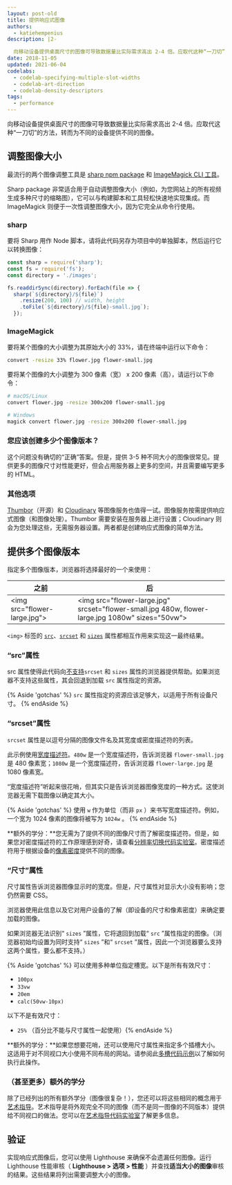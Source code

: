 ```yaml
---
layout: post-old
title: 提供响应式图像
authors:
  - katiehempenius
description: |2-

  向移动设备提供桌面尺寸的图像可导致数据量比实际需求高出 2-4 倍。应取代这种“一刀切”的方法，转而为不同的设备提供不同的图像。
date: 2018-11-05
updated: 2021-06-04
codelabs:
  - codelab-specifying-multiple-slot-widths
  - codelab-art-direction
  - codelab-density-descriptors
tags:
  - performance
---
```


向移动设备提供桌面尺寸的图像可导致数据量比实际需求高出 2-4 倍。应取代这种“一刀切”的方法，转而为不同的设备提供不同的图像。

## 调整图像大小

最流行的两个图像调整工具是 [sharp npm package](https://www.npmjs.com/package/sharp) 和 [ImageMagick CLI 工具](https://www.imagemagick.org/script/index.php)。

Sharp package 非常适合用于自动调整图像大小（例如，为您网站上的所有视频生成多种尺寸的缩略图），它可以与构建脚本和工具轻松快速地实现集成。而 ImageMagick 则便于一次性调整图像大小，因为它完全从命令行使用。

### sharp

要将 Sharp 用作 Node 脚本，请将此代码另存为项目中的单独脚本，然后运行它以转换图像：

```javascript
const sharp = require('sharp');
const fs = require('fs');
const directory = './images';

fs.readdirSync(directory).forEach(file => {
  sharp(`${directory}/${file}`)
    .resize(200, 100) // width, height
    .toFile(`${directory}/${file}-small.jpg`);
  });
```

### ImageMagick

要将某个图像的大小调整为其原始大小的 33%，请在终端中运行以下命令：

```bash
convert -resize 33% flower.jpg flower-small.jpg
```

要将某个图像的大小调整为 300 像素（宽） x 200 像素（高），请运行以下命令：

```bash
# macOS/Linux
convert flower.jpg -resize 300x200 flower-small.jpg

# Windows
magick convert flower.jpg -resize 300x200 flower-small.jpg
```

### 您应该创建多少个图像版本？

这个问题没有确切的“正确”答案。但是，提供 3-5 种不同大小的图像很常见。提供更多的图像尺寸对性能更好，但会占用服务器上更多的空间，并且需要编写更多的 HTML。

### 其他选项

[Thumbor](https://github.com/thumbor/thumbor)（开源）和 [Cloudinary](https://cloudinary.com/) 等图像服务也值得一试。图像服务按需提供响应式图像（和图像处理）。Thumbor 需要安装在服务器上进行设置；Cloudinary 则会为您处理这些，无需服务器设置。两者都是创建响应式图像的简单方法。

## 提供多个图像版本

指定多个图像版本，浏览器将选择最好的一个来使用：

<div class="w-table-wrapper">
  <table>
    <thead>
      <tr>
        <th><strong>之前</strong></th>
        <th><strong>后</strong></th>
      </tr>
    </thead>
    <tbody>
      <tr>
        <td>
          &lt;img src="flower-large.jpg"&gt;
        </td>
        <td>
          &lt;img src="flower-large.jpg" srcset="flower-small.jpg 480w,
          flower-large.jpg 1080w" sizes="50vw"&gt;
        </td>
      </tr>
    </tbody>
  </table>
</div>

`<img>` 标签的 [`src`](https://developer.mozilla.org/docs/Web/HTML/Element/img#attr-src)、[`srcset`](https://developer.mozilla.org/docs/Web/HTML/Element/img#attr-srcset) 和 [`sizes`](https://developer.mozilla.org/docs/Web/HTML/Element/img#attr-sizes) 属性都相互作用来实现这一最终结果。

### “src”属性

src 属性使得此代码向[不支持](https://caniuse.com/#search=srcset)`srcset` 和 `sizes` 属性的浏览器提供帮助。如果浏览器不支持这些属性，其会回退到加载 `src` 属性指定的资源。

{% Aside 'gotchas' %} `src` 属性指定的资源应该足够大，以适用于所有设备尺寸。 {% endAside %}

### “srcset”属性

`srcset` 属性是以逗号分隔的图像文件名及其宽度或密度描述符的列表。

此示例使用[宽度描述符](https://www.w3.org/TR/html5/semantics-embedded-content.html#width-descriptor)。`480w` 是一个宽度描述符，告诉浏览器 `flower-small.jpg` 是 480 像素宽；`1080w` 是一个宽度描述符，告诉浏览器 `flower-large.jpg` 是 1080 像素宽。

“宽度描述符”听起来很花哨，但其实只是告诉浏览器图像宽度的一种方式。这使浏览器无需下载图像以确定其大小。

{% Aside 'gotchas' %} 使用 `w` 作为单位（而非 `px` ）来书写宽度描述符。例如，一个宽为 1024 像素的图像将被写为 `1024w` 。 {% endAside %}

**额外的学分：**您无需为了提供不同的图像尺寸而了解密度描述符。但是，如果您对密度描述符的工作原理感到好奇，请查看[分辨率切换代码实验室](/codelab-density-descriptors)。密度描述符用于根据设备的[像素密度](https://en.wikipedia.org/wiki/Pixel_density)提供不同的图像。

### “尺寸”属性

尺寸属性告诉浏览器图像显示时的宽度。但是，尺寸属性对显示大小没有影响；您仍然需要 CSS。

浏览器使用此信息以及它对用户设备的了解（即设备的尺寸和像素密度）来确定要加载的图像。

如果浏览器无法识别“ `sizes` ”属性，它将退回到加载“ `src` ”属性指定的图像。（浏览器初始均设置为同时支持“ `sizes` ”和“ `srcset` ”属性，因此一个浏览器要么支持这两个属性，要么都不支持。）

{% Aside 'gotchas' %} 可以使用多种单位指定槽宽。以下是所有有效尺寸：

- `100px`
- `33vw`
- `20em`
- `calc(50vw-10px)`

以下不是有效尺寸：

- `25%` （百分比不能与尺寸属性一起使用）{% endAside %}

**额外的学分：**如果您想要花哨，还可以使用尺寸属性来指定多个插槽大小。这适用于对不同视口大小使用不同布局的网站。请参阅此[多槽代码示例](/codelab-specifying-multiple-slot-widths)以了解如何执行此操作。

### （甚至更多）额外的学分

除了已经列出的所有额外学分（图像很复杂！），您还可以将这些相同的概念用于[艺术指导](https://developer.mozilla.org/docs/Learn/HTML/Multimedia_and_embedding/Responsive_images#Art_direction)。艺术指导是将外观完全不同的图像（而不是同一图像的不同版本）提供给不同视口的做法。您可以在[艺术指导代码实验室](/codelab-art-direction)了解更多信息。

## 验证

实现响应式图像后，您可以使用 Lighthouse 来确保不会遗漏任何图像。运行 Lighthouse 性能审核（ **Lighthouse &gt; 选项 &gt; 性能** ）并查找**适当大小的图像**审核的结果。这些结果将列出需要调整大小的图像。
